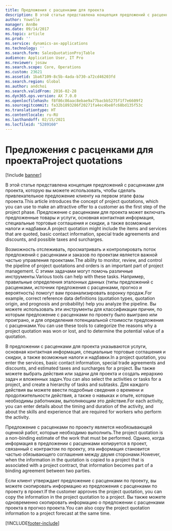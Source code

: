 ```yaml
---
title: Предложения с расценками для проекта
description: В этой статье представлена концепция предложений с расценками для проекта, которую вы можете использовать, чтобы сделать привлекательное предложение клиенту на первом этапе фазы проекта. Предложение с расценками для проекта может включать предложенные товары и услуги, основная контактная информация, специальные торговые соглашения и скидки, а также возможные налоги и надбавки.
author: Yowelle
manager: AnnBe
ms.date: 09/14/2017
ms.topic: article
ms.prod: ''
ms.service: dynamics-ax-applications
ms.technology: ''
ms.search.form: SalesQuotationProjTable
audience: Application User, IT Pro
ms.reviewer: josaw
ms.search.scope: Core, Operations
ms.custom: 23621
ms.assetid: 1ba67109-8c5b-4ada-b730-a72cd46203fd
ms.search.region: Global
ms.author: andchoi
ms.search.validFrom: 2016-02-28
ms.dyn365.ops.version: AX 7.0.0
ms.openlocfilehash: f8f86c86aac8ebae9a77bacbb5275f1f7e6609f2
ms.sourcegitcommit: fa32b1893286f20271fa4ec4be8fc68bd135f53c
ms.translationtype: HT
ms.contentlocale: ru-RU
ms.lasthandoff: 02/15/2021
ms.locfileid: "5289160"
---
```

# <a name="project-quotations"></a><span data-ttu-id="a6325-104">Предложения с расценками для проекта</span><span class="sxs-lookup"><span data-stu-id="a6325-104">Project quotations</span></span>

[!include [banner](../includes/banner.md)]

<span data-ttu-id="a6325-105">В этой статье представлена концепция предложений с расценками для проекта, которую вы можете использовать, чтобы сделать привлекательное предложение клиенту на первом этапе фазы проекта.</span><span class="sxs-lookup"><span data-stu-id="a6325-105">This article introduces the concept of project quotations, which you can use to make an attractive offer to a customer as the first step of the project phase.</span></span> <span data-ttu-id="a6325-106">Предложение с расценками для проекта может включать предложенные товары и услуги, основная контактная информация, специальные торговые соглашения и скидки, а также возможные налоги и надбавки.</span><span class="sxs-lookup"><span data-stu-id="a6325-106">A project quotation might include the items and services that are quoted, basic contact information, special trade agreements and discounts, and possible taxes and surcharges.</span></span> 

<span data-ttu-id="a6325-107">Возможность отслеживать, просматривать и контролировать поток предложений с расценками и заказов по проектам является важной частью управления проектами.</span><span class="sxs-lookup"><span data-stu-id="a6325-107">The ability to monitor, review, and control the pipeline of project quotations and orders is an important part of project management.</span></span> <span data-ttu-id="a6325-108">С этими задачами могут помочь различные инструменты.</span><span class="sxs-lookup"><span data-stu-id="a6325-108">Various tools can help with these tasks.</span></span> <span data-ttu-id="a6325-109">Например, правильные определения эталонных данных (типы предложений с расценками, источник предложения с расценками, прогноз и вероятность) помогут вам проанализировать воронку продаж.</span><span class="sxs-lookup"><span data-stu-id="a6325-109">For example, correct reference data definitions (quotation types, quotation origin, and prognosis and probability) help you analyze the pipeline.</span></span> <span data-ttu-id="a6325-110">Вы можете использовать эти инструменты для классификации причин, по которым предложение с расценками по проекту было выиграно или проиграно, и для определения потенциальной стоимости предложения с расценками.</span><span class="sxs-lookup"><span data-stu-id="a6325-110">You can use these tools to categorize the reasons why a project quotation was won or lost, and to determine the potential value of a quotation.</span></span> 

<span data-ttu-id="a6325-111">В предложении с расценками для проекта указываются услуги, основная контактная информация, специальные торговые соглашения и скидки, а также возможные налоги и надбавки.</span><span class="sxs-lookup"><span data-stu-id="a6325-111">In a project quotation, you enter the services, basic contact information, special trade agreements and discounts, and estimated taxes and surcharges for a project.</span></span> <span data-ttu-id="a6325-112">Вы также можете выбрать действия или задачи для проекта и создать иерархию задач и вложенных задач.</span><span class="sxs-lookup"><span data-stu-id="a6325-112">You can also select the activities or tasks for a project, and create a hierarchy of tasks and subtasks.</span></span> <span data-ttu-id="a6325-113">Для каждого действия вы можете ввести подробные сведения о времени и продолжительности действия, а также о навыках и опыте, которые необходимы работникам, выполняющим это действие.</span><span class="sxs-lookup"><span data-stu-id="a6325-113">For each activity, you can enter details about the timing and duration of the activity, and about the skills and experience that are required for workers who perform the activity.</span></span> 

<span data-ttu-id="a6325-114">Предложение с расценками по проекту является необязывающей оценкой работ, которые необходимо выполнить.</span><span class="sxs-lookup"><span data-stu-id="a6325-114">The project quotation is a non-binding estimate of the work that must be performed.</span></span> <span data-ttu-id="a6325-115">Однако, когда информация в предложении с расценками копируется в проект, связанный с контрактом по проекту, эта информация становится частью обязывающего соглашения между двумя сторонами.</span><span class="sxs-lookup"><span data-stu-id="a6325-115">However, when the information in the quotation is copied to a project that is associated with a project contract, that information becomes part of a binding agreement between two parties.</span></span> 

<span data-ttu-id="a6325-116">Если клиент утверждает предложение с расценками по проекту, вы можете скопировать информацию из предложения с расценками по проекту в проект.</span><span class="sxs-lookup"><span data-stu-id="a6325-116">If the customer approves the project quotation, you can copy the information in the project quotation to a project.</span></span> <span data-ttu-id="a6325-117">Вы также можете одновременно скопировать информацию о предложении с расценками проекта в прогноз проекта.</span><span class="sxs-lookup"><span data-stu-id="a6325-117">You can also copy the project quotation information to a project forecast at the same time.</span></span>





[!INCLUDE[footer-include](../includes/footer-banner.md)]
